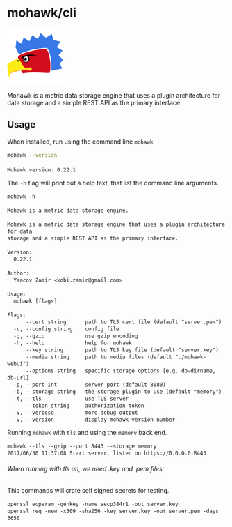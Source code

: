 

# mohawk/cli

![Mohawk](/images/logo-128.png?raw=true "Mohawk Logo")

Mohawk is a metric data storage engine that uses a plugin architecture for data storage and a simple REST API as the primary interface.

## Usage

When installed, run using the command line ``mohawk``

```bash
mohawk --version

Mohawk version: 0.22.1
```

The `-h` flag will print out a help text, that list the command line arguments.

```
mohawk -h

Mohawk is a metric data storage engine.

Mohawk is a metric data storage engine that uses a plugin architecture for data
storage and a simple REST API as the primary interface.

Version:
  0.22.1

Author:
  Yaacov Zamir <kobi.zamir@gmail.com>

Usage:
  mohawk [flags]

Flags:
      --cert string      path to TLS cert file (default "server.pem")
  -c, --config string    config file
  -g, --gzip             use gzip encoding
  -h, --help             help for mohawk
      --key string       path to TLS key file (default "server.key")
      --media string     path to media files (default "./mohawk-webui")
      --options string   specific storage options [e.g. db-dirname, db-url]
  -p, --port int         server port (default 8080)
  -b, --storage string   the storage plugin to use (default "memory")
  -t, --tls              use TLS server
      --token string     authorization token
  -V, --verbose          more debug output
  -v, --version          display mohawk version number
```

Running ``mohawk`` with ``tls`` and using the ``memory`` back end.

```
mohawk --tls --gzip --port 8443 --storage memory
2017/06/30 11:37:08 Start server, listen on https://0.0.0.0:8443
```

###### When running with tls on, we need .key and .pem files:

This commands will crate self signed secrets for testing.

```
openssl ecparam -genkey -name secp384r1 -out server.key
openssl req -new -x509 -sha256 -key server.key -out server.pem -days 3650
```
